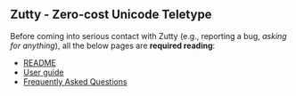 ## Zutty - Zero-cost Unicode Teletype

Before coming into serious contact with Zutty (e.g., reporting a bug,
*asking for anything*), all the below pages are **required reading**:

- [README](https://tomscii.sig7.se/zutty)
- [User guide](https://tomscii.sig7.se/zutty/doc/USAGE.html)
- [Frequently Asked Questions](https://tomscii.sig7.se/zutty/wiki/FAQ.html)
